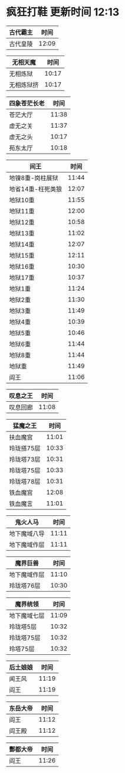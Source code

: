 # 疯狂打鞋 更新时间 12:13

| 古代霸主   | 时间    |
|--------|-------|
| 古代皇陵 | 12:09 |

| 无相天魔   | 时间    |
|--------|-------|
| 无相炼狱 | 10:17 |
| 无相炼狱挤 | 10:17 |

| 四象苍茫长老   | 时间    |
|--------|-------|
| 苍茫大厅 | 11:38 |
| 虚无之关 | 11:37 |
| 虚无之头 | 10:17 |
| 苑东太厅 | 10:18 |

| 间王   | 时间    |
|--------|-------|
| 地镍8重-岗柱展狱 | 11:44 |
| 地省14重-枉死类狼 | 12:07 |
| 地狱10重 | 11:55 |
| 地狱11重 | 12:00 |
| 地狱12重 | 10:58 |
| 地狱13重 | 11:02 |
| 地狱14重 | 12:07 |
| 地狱15重 | 12:11 |
| 地狱16重 | 10:30 |
| 地狱17重 | 10:37 |
| 地狱1重 | 11:24 |
| 地狱2重 | 11:30 |
| 地狱3重 | 11:49 |
| 地狱4重 | 10:39 |
| 地狱5重 | 10:46 |
| 地狱6重 | 11:44 |
| 地狱8重 | 11:44 |
| 地狱重 | 11:49 |
| 阎王 | 11:06 |

| 叹息之王   | 时间    |
|--------|-------|
| 叹息回廊 | 11:08 |

| 猛魔之王   | 时间    |
|--------|-------|
| 扶血魔宫 | 11:01 |
| 玲珑搭75层 | 10:33 |
| 玲珑塔73层 | 10:31 |
| 玲珑塔75层 | 10:33 |
| 玲珑塔78层 | 10:31 |
| 铁血魔宫 | 12:08 |
| 铁血魔言 | 11:01 |

| 鬼火人马   | 时间    |
|--------|-------|
| 地下魔域八导 | 11:11 |
| 地下魔域作层 | 11:11 |

| 魔界巨兽   | 时间    |
|--------|-------|
| 地下魔域作层 | 11:10 |
| 玲珑塔76层 | 10:30 |

| 魔界统领   | 时间    |
|--------|-------|
| 地下魔域七层 | 11:09 |
| 玲珑塔5层 | 10:32 |
| 玲珑塔75层 | 10:32 |
| 玲塔75层 | 10:32 |

| 后土娘娘   | 时间    |
|--------|-------|
| 闻王风 | 11:19 |
| 阎王 | 11:19 |

| 东岳大帝   | 时间    |
|--------|-------|
| 阎王 | 11:12 |
| 阎王殿 | 11:12 |

| 酆都大帝   | 时间    |
|--------|-------|
| 阎王 | 11:26 |